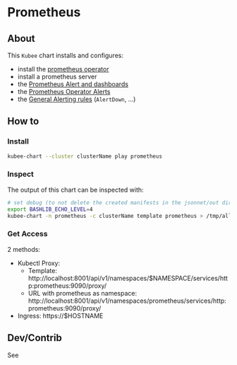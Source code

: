 # Prometheus

## About

This `Kubee` chart installs and configures:
* install the [prometheus operator](https://prometheus-operator.dev/) 
* install a prometheus server
* the [Prometheus Alert and dashboards](https://monitoring.mixins.dev/prometheus/#dashboards)
* the [Prometheus Operator Alerts](https://monitoring.mixins.dev/prometheus-operator/)
* the [General Alerting rules](https://runbooks.prometheus-operator.dev/runbooks/general/) (`AlertDown`, ...)

## How to

### Install

```bash
kubee-chart --cluster clusterName play prometheus
```


### Inspect

The output of this chart can be inspected with:
```bash
# set debug (to not delete the created manifests in the jsonnet/out directory)
export BASHLIB_ECHO_LEVEL=4
kubee-chart -n prometheus -c clusterName template prometheus > /tmp/all.yaml
```

### Get Access

2 methods:
* Kubectl Proxy:
  * Template: http://localhost:8001/api/v1/namespaces/$NAMESPACE/services/http:prometheus:9090/proxy/
  * URL with prometheus as namespace: http://localhost:8001/api/v1/namespaces/prometheus/services/http:prometheus:9090/proxy/
* Ingress: https://$HOSTNAME


## Dev/Contrib

See [](contrib.md)